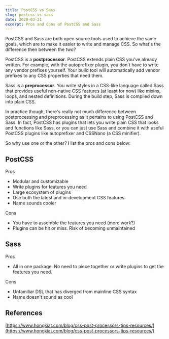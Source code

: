 ```yaml
---
title: PostCSS vs Sass
slug: postcss-vs-sass
date: 2020-03-21
excerpt: Pros and Cons of PostCSS and Sass
---
```


PostCSS and Sass are both open source tools used to achieve the same goals, which are to make it easier to write and manage CSS. So what's the difference then between the two?

PostCSS is a **postprocessor**. PostCSS extends plain CSS you've already written. For example, with the autoprefixer plugin, you don't have to write any vendor prefixes yourself. Your build tool will automatically add vendor prefixes to any CSS properties that need them.

Sass is a **preprocessor**. You write styles in a CSS-like language called Sass that provides useful non-native CSS features (at least for now) like mixins, loops, and nested definitions. During the build step, Sass is compiled down into plain CSS.

In practice though, there's really not much difference between postprocessing and preprocessing as it pertains to using PostCSS and Sass. In fact, PostCSS has plugins that lets you write plain CSS that looks and functions like Sass, or you can just use Sass and combine it with useful PostCSS plugins like autoprefixer and CSSNano (a CSS minifier).

So why use one or the other? I list the pros and cons below:

## PostCSS

Pros
- Modular and customizable
- Write plugins for features you need
- Large ecosystem of plugins
- Use both the latest and in-development CSS features
- Name sounds cooler

Cons
- You have to assemble the features you need (more work?)
- Plugins can be hit or miss. Risk of becoming unmaintained

## Sass

Pros
- All in one package. No need to piece together or write plugins to get the features you need.

Cons
- Unfamiliar DSL that has diverged from mainline CSS syntax
- Name doesn't sound as cool

## References

[https://www.hongkiat.com/blog/css-post-processors-tips-resources/](https://www.hongkiat.com/blog/css-post-processors-tips-resources/)